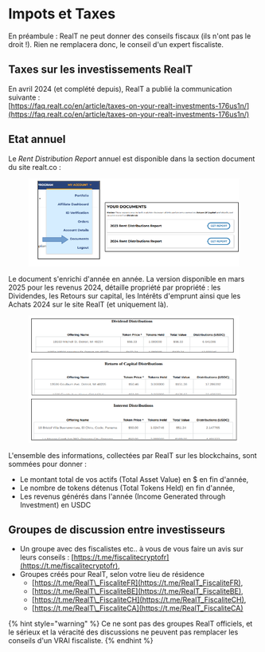 # Impots et Taxes

En préambule :  RealT ne peut donner des conseils fiscaux (ils n'ont pas le droit !). Rien ne remplacera donc, le conseil d'un expert fiscaliste.

## Taxes sur les investissements RealT

En avril 2024 (et complété depuis), RealT a publié la communication suivante :\
[https://faq.realt.co/en/article/taxes-on-your-realt-investments-176us1n/](https://faq.realt.co/en/article/taxes-on-your-realt-investments-176us1n/)

## Etat annuel

Le _Rent Distribution Report_ annuel est disponible dans la section document du site realt.co :

<figure><img src="../.gitbook/assets/image (2) (1) (1) (1) (1).png" alt="" width="513"><figcaption></figcaption></figure>

Le document s'enrichi d'année en année. La version disponible en mars 2025 pour les revenus 2024, détaille propriété par propriété : les Dividendes, les Retours sur capital, les Intérêts d'emprunt ainsi que les Achats 2024 sur le site RealT (et uniquement là).

<figure><img src="../.gitbook/assets/image (1) (1) (1) (1) (1) (1) (1) (1) (1) (1).png" alt="" width="476"><figcaption></figcaption></figure>

L'ensemble des informations, collectées par RealT sur les blockchains, sont sommées pour donner :&#x20;

* Le montant total de vos actifs (Total Asset Value) en $ en fin d'année,
* Le nombre de tokens détenus (Total Tokens Held) en fin d'année,
* Les revenus générés dans l'année (Income Generated through Investment) en USDC

## Groupes de discussion entre investisseurs&#x20;

* Un groupe avec des fiscalistes etc.. à vous de vous faire un avis sur leurs conseils : [https://t.me/fiscalitecryptofr](https://t.me/fiscalitecryptofr),
* Groupes créés pour RealT, selon votre lieu de résidence
  * [https://t.me/RealT\_FiscaliteFR](https://t.me/RealT_FiscaliteFR),
  * [https://t.me/RealT\_FiscaliteBE](https://t.me/RealT_FiscaliteBE),
  * [https://t.me/RealT\_FiscaliteCH](https://t.me/RealT_FiscaliteCH),
  * [https://t.me/RealT\_FiscaliteCA](https://t.me/RealT_FiscaliteCA)

{% hint style="warning" %}
Ce ne sont pas des groupes RealT officiels, et le sérieux et la véracité des discussions ne peuvent pas remplacer les conseils d'un VRAI fiscaliste.
{% endhint %}
